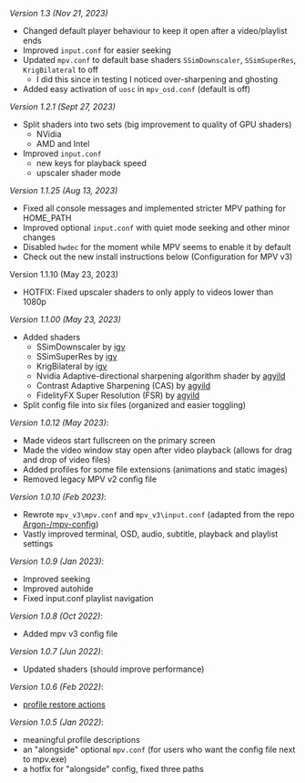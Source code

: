 
_Version 1.3 (Nov 21, 2023)_
- Changed default player behaviour to keep it open after a video/playlist ends
- Improved `input.conf` for easier seeking
- Updated `mpv.conf` to default base shaders `SSimDownscaler`, `SSimSuperRes`, `KrigBilateral` to off
    - I did this since in testing I noticed over-sharpening and ghosting
- Added easy activation of `uosc` in `mpv_osd.conf` (default is off)

_Version 1.2.1 (Sept 27, 2023)_
- Split shaders into two sets (big improvement to quality of GPU shaders)
    - NVidia
    - AMD and Intel
- Improved `input.conf`
    - new keys for playback speed
    - upscaler shader mode

_Version 1.1.25 (Aug 13, 2023)_
- Fixed all console messages and implemented stricter MPV pathing for HOME_PATH
- Improved optional `input.conf` with quiet mode seeking and other minor changes
- Disabled `hwdec` for the moment while MPV seems to enable it by default
- Check out the new install instructions below (Configuration for MPV v3)

Version 1.1.10 (May 23, 2023)
- HOTFIX: Fixed upscaler shaders to only apply to videos lower than 1080p

_Version 1.1.00 (May 23, 2023)_
- Added shaders
    - SSimDownscaler by [igv](https://gist.github.com/igv/36508af3ffc84410fe39761d6969be10)
    - SSimSuperRes by [igv](https://gist.github.com/igv/2364ffa6e81540f29cb7ab4c9bc05b6b)
    - KrigBilateral by [igv](https://gist.github.com/igv/a015fc885d5c22e6891820ad89555637)
    - Nvidia Adaptive-directional sharpening algorithm shader by [agyild](https://gist.github.com/agyild/7e8951915b2bf24526a9343d951db214)
    - Contrast Adaptive Sharpening (CAS) by [agyild](https://gist.github.com/agyild/bbb4e58298b2f86aa24da3032a0d2ee6)
    - FidelityFX Super Resolution (FSR) by [agyild](https://gist.github.com/agyild/82219c545228d70c5604f865ce0b0ce5)
- Split config file into six files (organized and easier toggling)

_Version 1.0.12 (May 2023)_:
- Made videos start fullscreen on the primary screen
- Made the video window stay open after video playback (allows for drag and drop of video files)
- Added profiles for some file extensions (animations and static images)
- Removed legacy MPV v2 config file

_Version 1.0.10 (Feb 2023)_:
- Rewrote `mpv_v3\mpv.conf` and `mpv_v3\input.conf` (adapted from the repo [Argon-/mpv-config](https://github.com/Argon-/mpv-config))
- Vastly improved terminal, OSD, audio, subtitle, playback and playlist settings

_Version 1.0.9 (Jan 2023)_:
- Improved seeking
- Improved autohide
- Fixed input.conf playlist navigation

_Version 1.0.8 (Oct 2022)_:
- Added mpv v3 config file

_Version 1.0.7 (Jun 2022)_:
- Updated shaders (should improve performance)

_Version 1.0.6 (Feb 2022)_:
- [profile restore actions](https://mpv.io/manual/stable/#configuration-files-copy-equal)

_Version 1.0.5 (Jan 2022)_:
- meaningful profile descriptions
- an "alongside" optional `mpv.conf` (for users who want the config file next to mpv.exe)
- a hotfix for "alongside" config, fixed three paths
